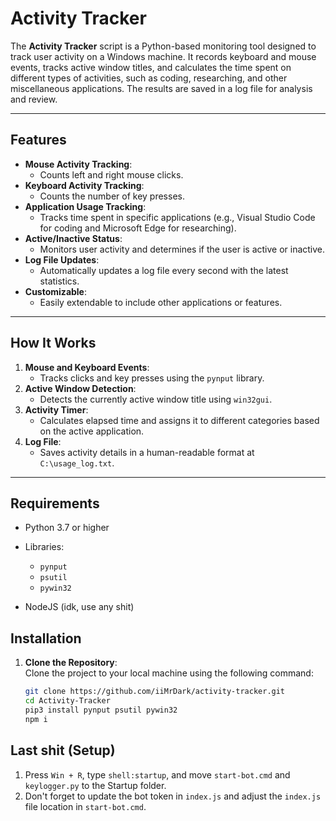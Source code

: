 # Activity Tracker

The **Activity Tracker** script is a Python-based monitoring tool designed to track user activity on a Windows machine. It records keyboard and mouse events, tracks active window titles, and calculates the time spent on different types of activities, such as coding, researching, and other miscellaneous applications. The results are saved in a log file for analysis and review.

---

## Features
- **Mouse Activity Tracking**:
  - Counts left and right mouse clicks.
- **Keyboard Activity Tracking**:
  - Counts the number of key presses.
- **Application Usage Tracking**:
  - Tracks time spent in specific applications (e.g., Visual Studio Code for coding and Microsoft Edge for researching).
- **Active/Inactive Status**:
  - Monitors user activity and determines if the user is active or inactive.
- **Log File Updates**:
  - Automatically updates a log file every second with the latest statistics.
- **Customizable**:
  - Easily extendable to include other applications or features.

---

## How It Works
1. **Mouse and Keyboard Events**:
   - Tracks clicks and key presses using the `pynput` library.
2. **Active Window Detection**:
   - Detects the currently active window title using `win32gui`.
3. **Activity Timer**:
   - Calculates elapsed time and assigns it to different categories based on the active application.
4. **Log File**:
   - Saves activity details in a human-readable format at `C:\usage_log.txt`.

---

## Requirements
- Python 3.7 or higher
- Libraries:
  - `pynput`
  - `psutil`
  - `pywin32`
    
- NodeJS (idk, use any shit)


## Installation

1. **Clone the Repository**:  
   Clone the project to your local machine using the following command:
   ```bash
   git clone https://github.com/iiMrDark/activity-tracker.git
   cd Activity-Tracker
   pip3 install pynput psutil pywin32
   npm i
   ```
   
## Last shit (Setup)
  1. Press `Win + R`, type `shell:startup`, and move `start-bot.cmd` and `keylogger.py` to the Startup folder.
  2. Don't forget to update the bot token in `index.js` and adjust the `index.js` file location in `start-bot.cmd`.


